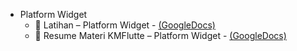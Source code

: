 - Platform Widget
    - 📝 Latihan –  Platform Widget - [(GoogleDocs)](https://docs.google.com/document/d/1FnN4DfGq50gP7lbvXzWu8HYoFW5v2MVi/edit?usp=sharing&ouid=117292295682396853576&rtpof=true&sd=true)
    - 📝 Resume Materi KMFlutte –  Platform Widget - [(GoogleDocs)](https://docs.google.com/document/d/1muoMcKT1CZiZgS__VF1isqSVBvw4KtJg/edit?usp=sharing&ouid=117292295682396853576&rtpof=true&sd=true)